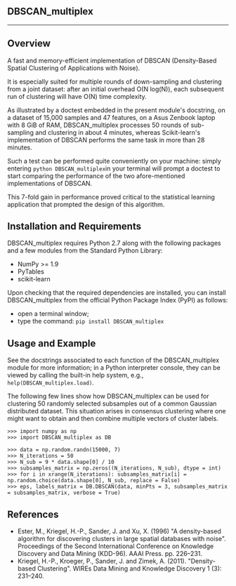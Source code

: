 DBSCAN_multiplex
----------------
----------------

Overview
--------

A fast and memory-efficient implementation of DBSCAN (Density-Based Spatial Clustering of Applications with Noise).

It is especially suited for multiple rounds of down-sampling and clustering from a joint dataset: after an initial overhead O(N log(N)), each subsequent run of clustering will have O(N) time complexity. 

As illustrated by a doctest embedded in the present module's docstring, on a dataset of 15,000 samples and 47 features, on a Asus Zenbook laptop with 8 GiB of RAM, DBSCAN_multiplex processes 50 rounds of sub-sampling and clustering in about 4 minutes, whereas Scikit-learn's implementation of DBSCAN performs the same task in more than 28 minutes. 

Such a test can be performed quite conveniently on your machine: 
simply entering ```python DBSCAN_multiplex```in your terminal will prompt a doctest to start comparing the performance of the two afore-mentioned implementations of DBSCAN. 

This 7-fold gain in performance proved critical to the statistical learning application that prompted the design of this algorithm.

Installation and Requirements
-----------------------------

DBSCAN_multiplex requires Python 2.7 along with the following packages and a few modules from the Standard Python Library:
* NumPy >= 1.9
* PyTables
* scikit-learn

Upon checking that the required dependencies are installed, you can install DBSCAN_multiplex from the official Python Package Index (PyPI) as follows:
* open a terminal window;
* type the command: ```pip install DBSCAN_multiplex```

Usage and Example
-----------------

See the docstrings associated to each function of the DBSCAN_multiplex module for more information; in a Python interpreter console, they can be viewed by calling the built-in help system, e.g., ```help(DBSCAN_multiplex.load)```. 

The following few lines show how DBSCAN_multiplex can be used for clustering 50 randomly selected subsamples out of a common Gaussian distributed dataset. This situation arises in consensus clustering where one might want to obtain and then combine multiple vectors of cluster labels.

```
>>> import numpy as np
>>> import DBSCAN_multiplex as DB

>>> data = np.random.randn(15000, 7)
>>> N_iterations = 50
>>> N_sub = 9 * data.shape[0] / 10
>>> subsamples_matrix = np.zeros((N_iterations, N_sub), dtype = int)
>>> for i in xrange(N_iterations): subsamples_matrix[i] = np.random.choice(data.shape[0], N_sub, replace = False)
>>> eps, labels_matrix = DB.DBSCAN(data, minPts = 3, subsamples_matrix = subsamples_matrix, verbose = True)
```

References
----------

* Ester, M., Kriegel, H.-P., Sander, J. and Xu, X. (1996) "A density-based algorithm for discovering clusters in large spatial databases with noise". Proceedings of the Second International Conference on Knowledge Discovery and Data Mining (KDD-96). AAAI Press. pp. 226–231.
* Kriegel, H.-P., Kroeger, P., Sander, J. and Zimek, A. (2011). "Density-based Clustering". WIREs Data Mining and Knowledge Discovery 1 (3): 231–240.
